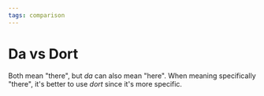 ```yaml
---
tags: comparison
---
```


# Da vs Dort
Both mean "there", but *da* can also mean "here". When meaning specifically "there", it's better to use *dort* since it's more specific.
